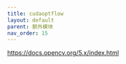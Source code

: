 ```yaml
---
title: cudaoptflow
layout: default
parent: 额外模块
nav_order: 15
---
```


https://docs.opencv.org/5.x/index.html